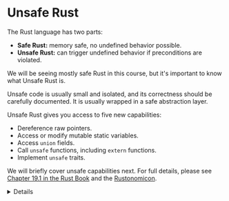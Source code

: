 # Unsafe Rust

The Rust language has two parts:

* **Safe Rust:** memory safe, no undefined behavior possible.
* **Unsafe Rust:** can trigger undefined behavior if preconditions are violated.

We will be seeing mostly safe Rust in this course, but it's important to know
what Unsafe Rust is.

Unsafe code is usually small and isolated, and its correctness should be carefully
documented. It is usually wrapped in a safe abstraction layer.

Unsafe Rust gives you access to five new capabilities:

* Dereference raw pointers.
* Access or modify mutable static variables.
* Access `union` fields.
* Call `unsafe` functions, including `extern` functions.
* Implement `unsafe` traits.

We will briefly cover unsafe capabilities next. For full details, please see
[Chapter 19.1 in the Rust Book](https://doc.rust-lang.org/book/ch19-01-unsafe-rust.html)
and the [Rustonomicon](https://doc.rust-lang.org/nomicon/).

<details>

Unsafe Rust does not mean the code is incorrect. It means that developers have
turned off the compiler safety features and have to write correct code by
themselves. It means the compiler no longer enforces Rust's memory-safety rules.

</details>

